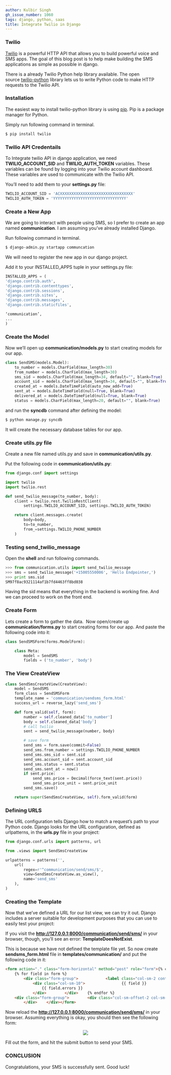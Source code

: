 ```yaml
---
author: Kulbir Singh
gh_issue_number: 1060
tags: django, python, saas
title: Integrate Twilio in Django
---
```


### Twilio

[Twilio](https://www.twilio.com/) is a powerful HTTP API that allows you to build powerful voice and SMS apps. The goal of this blog post is to help make building the SMS applications as simple as possible in django.

There is a already Twilio Python help library available. The open source [twilio-python](https://github.com/twilio/twilio-python) library lets us to write Python code to make HTTP requests to the Twilio API.

### Installation

The easiest way to install twilio-python library is using [pip](http://pip.readthedocs.org/en/latest/quickstart.html). Pip is a package manager for Python.

Simply run following command in terminal.

```bash
$ pip install twilio
```

### Twilio API Credentails

To Integrate twilio API in django application, we need **TWILIO_ACCOUNT_SID** and **TWILIO_AUTH_TOKEN** variables. These variables can be found by logging into your Twilio account dashboard. These variables are used to communicate with the Twilio API.

You’ll need to add them to your **settings.py** file:

```python
TWILIO_ACCOUNT_SID = 'ACXXXXXXXXXXXXXXXXXXXXXXXXXXXXXXXX'
TWILIO_AUTH_TOKEN = 'YYYYYYYYYYYYYYYYYYYYYYYYYYYYYYYY'
```

### Create a New App

We are going to interact with people using SMS, so I prefer to create an app named **communication**. I am assuming you’ve already installed Django.

Run following command in terminal.

```bash
$ django-admin.py startapp communcation
```

We will need to register the new app in our django project.

Add it to your INSTALLED_APPS tuple in your settings.py file:

```python
INSTALLED_APPS = (
'django.contrib.auth',
'django.contrib.contenttypes',
'django.contrib.sessions',
'django.contrib.sites',
'django.contrib.messages',
'django.contrib.staticfiles',

‘communication’,
...
)
```

### Create the Model

Now we’ll open up **communication/models.py** to start creating models for our app.

```python
class SendSMS(models.Model):
    to_number = models.CharField(max_length=30)
    from_number = models.CharField(max_length=30)
    sms_sid = models.CharField(max_length=34, default="", blank=True)
    account_sid = models.CharField(max_length=34, default="", blank=True)
    created_at = models.DateTimeField(auto_now_add=True)
    sent_at = models.DateTimeField(null=True, blank=True)
    delivered_at = models.DateTimeField(null=True, blank=True)
    status = models.CharField(max_length=20, default="", blank=True)

```

and run the **syncdb** command after defining the model:

```bash
$ python manage.py syncdb
```

It will create the necessary database tables for our app.

### Create utils.py file

Create a new file named utils.py and save in **communication/utils.py**.

Put the following code in **communication/utils.py**:

```python
from django.conf import settings

import twilio
import twilio.rest

def send_twilio_message(to_number, body):
    client = twilio.rest.TwilioRestClient(
        settings.TWILIO_ACCOUNT_SID, settings.TWILIO_AUTH_TOKEN)

    return client.messages.create(
        body=body,
        to=to_number,
        from_=settings.TWILIO_PHONE_NUMBER
    )

```

### Testing send_twilio_message

Open the **shell** and run following commands.

```python
>>> from communication.utils import send_twilio_message
>>> sms = send_twilio_message('+15005550006', 'Hello Endpointer,')
>>> print sms.sid
SM97f8ac9321114af1b7fd4463ff8bd038
```

Having the sid means that everything in the backend is working fine. And we can proceed to work on the front end.

### Create Form

Lets create a form to gather the data.  Now open/create up **communication/forms.py** to start creating forms for our app. And paste the following code into it:

```python
class SendSMSForm(forms.ModelForm):

    class Meta:
        model = SendSMS
        fields = ('to_number', 'body')

```

### The View CreateView

```python
class SendSmsCreateView(CreateView):
    model = SendSMS
    form_class = SendSMSForm
    template_name = 'communication/sendsms_form.html'
    success_url = reverse_lazy('send_sms')

    def form_valid(self, form):
        number = self.cleaned_data['to_number']
        body = self.cleaned_data['body']
        # call twilio
        sent = send_twilio_message(number, body)

        # save form
        send_sms = form.save(commit=False)
        send_sms.from_number = settings.TWILIO_PHONE_NUMBER
        send_sms.sms_sid = sent.sid
        send_sms.account_sid = sent.account_sid
        send_sms.status = sent.status
        send_sms.sent_at = now()
        if sent.price:
            send_sms.price = Decimal(force_text(sent.price))
            send_sms.price_unit = sent.price_unit
        send_sms.save()

    return super(SendSmsCreateView, self).form_valid(form)

```

### Defining URLS

The URL configuration tells Django how to match a request’s path to your Python code. Django looks for the URL configuration, defined as urlpatterns, in the **urls.py** file in your project:

```python
from django.conf.urls import patterns, url

from .views import SendSmsCreateView

urlpatterns = patterns('',
    url(
        regex=r'^communication/send/sms/$',
        view=SendSmsCreateView.as_view(),
        name='send_sms'
    ),
)
```

### Creating the Template

Now that we’ve defined a URL for our list view, we can try it out. Django includes a server suitable for development purposes that you can use to easily test your project:

If you visit the **http://127.0.0.1:8000/communication/send/sms/** in your browser, though, you’ll see an error: **TemplateDoesNotExist**.

This is because we have not defined the template file yet. So now create **sendsms_form.html** file in **templates/communication/** and put the following code in it:

```html
<form action="." class="form-horizontal" method="post" role="form">{% csrf_token %}
    {% for field in form %}
        <div class="form-group">            <label class="col-sm-2 control-label" for="inputEmail3">{{ field.label_tag }}</label>
            <div class="col-sm-10">                {{ field }}
                {{ field.errors }}
            </div>        </div>    {% endfor %}
    <div class="form-group">        <div class="col-sm-offset-2 col-sm-10">            <button class="btn btn-default" type="submit">Submit</button>
        </div>    </div></form>
```

Now reload the **http://127.0.0.1:8000/communication/send/sms/** in your browser. Assuming everything is okay, you should then see the following form:

<div class="separator" style="clear: both; text-align: center;"><a href="/blog/2014/11/24/integrate-twilio-in-django/image-0-big.png" imageanchor="1" style="margin-left: 1em; margin-right: 1em;"><img border="0" src="/blog/2014/11/24/integrate-twilio-in-django/image-0.png"/></a></div>

Fill out the form, and hit the submit button to send your SMS.

### CONCLUSION

Congratulations, your SMS is successfully sent. Good luck!
